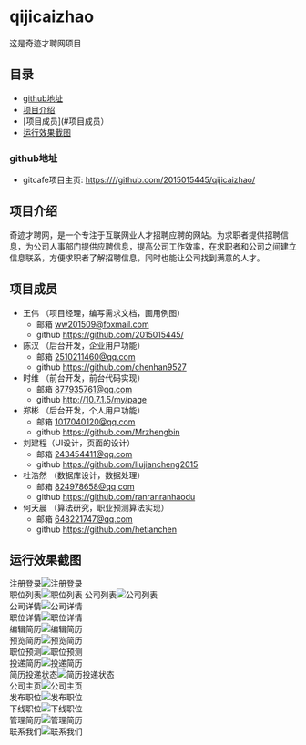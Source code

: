 # qijicaizhao
这是奇迹才聘网项目
## 目录  
* [github地址](#github地址) 
* [项目介绍](#项目介绍)  
* [项目成员](#项目成员）
* [运行效果截图](#运行效果截图)  
  
<a name="github地址"></a>  
### github地址  
  
* gitcafe项目主页: <https:////github.com/2015015445/qijicaizhao/>  

<a name="项目介绍介绍"></a>  
## 项目介绍  
  奇迹才聘网，是一个专注于互联网业人才招聘应聘的网站。为求职者提供招聘信息，为公司人事部门提供应聘信息，提高公司工作效率，在求职者和公司之间建立信息联系，方便求职者了解招聘信息，同时也能让公司找到满意的人才。
  
<a name="项目成员"></a>  
## 项目成员 

* 王伟 （项目经理，编写需求文档，画用例图）  
  * 邮箱 ww201509@foxmail.com
  * github <https://github.com/2015015445/>
* 陈汉 （后台开发，企业用户功能）  
  * 邮箱 2510211460@qq.com
  * github <https://github.com/chenhan9527>
* 时维 （前台开发，前台代码实现）  
  * 邮箱 877935761@qq.com
  * github <http://10.7.1.5/my/page>
* 郑彬 （后台开发，个人用户功能）  
  * 邮箱 1017040120@qq.com
  * github <https://github.com/Mrzhengbin>
* 刘建程（UI设计，页面的设计）  
  * 邮箱 243454411@qq.com
  * github <https://github.com/liujiancheng2015>  
* 杜浩然 （数据库设计，数据处理）  
  * 邮箱 824978658@qq.com
  * github <https://github.com/ranranranhaodu>  
* 何天晨 （算法研究，职业预测算法实现）  
  * 邮箱 648221747@qq.com
  * github <https://github.com/hetianchen>  

<a name="运行效果截图"></a>
## 运行效果截图

注册登录![注册登录](https://github.com/2015015445/qijicaizhao/blob/master/pictures/zhucedenglu.png)<br>
职位列表![职位列表](https://github.com/2015015445/qijicaizhao/blob/master/%E8%BF%90%E8%A1%8C%E6%95%88%E6%9E%9C%E5%9B%BE/%E9%A6%96%E9%A1%B5.png)
公司列表![公司列表](https://github.com/2015015445/qijicaizhao/blob/master/%E8%BF%90%E8%A1%8C%E6%95%88%E6%9E%9C%E5%9B%BE/%E5%85%AC%E5%8F%B8.png)<br>
公司详情![公司详情](https://github.com/2015015445/qijicaizhao/blob/master/%E8%BF%90%E8%A1%8C%E6%95%88%E6%9E%9C%E5%9B%BE/%E5%85%AC%E5%8F%B8%E8%AF%A6%E6%83%85.png)<br>
职位详情![职位详情](https://github.com/2015015445/qijicaizhao/blob/master/%E8%BF%90%E8%A1%8C%E6%95%88%E6%9E%9C%E5%9B%BE/%E8%81%8C%E4%BD%8D%E8%AF%A6%E6%83%85.png)<br>
编辑简历![编辑简历](https://github.com/2015015445/qijicaizhao/blob/master/%E8%BF%90%E8%A1%8C%E6%95%88%E6%9E%9C%E5%9B%BE/%E7%BC%96%E8%BE%91%E7%AE%80%E5%8E%86.png)<br>
预览简历![预览简历](https://github.com/2015015445/qijicaizhao/blob/master/%E8%BF%90%E8%A1%8C%E6%95%88%E6%9E%9C%E5%9B%BE/%E9%A2%84%E8%A7%88%E7%AE%80%E5%8E%86.png)<br>
职位预测![职位预测](https://github.com/2015015445/qijicaizhao/blob/master/%E8%BF%90%E8%A1%8C%E6%95%88%E6%9E%9C%E5%9B%BE/%E8%81%8C%E4%BD%8D%E9%A2%84%E6%B5%8B.png)<br>
投递简历![投递简历](https://github.com/2015015445/qijicaizhao/blob/master/%E8%BF%90%E8%A1%8C%E6%95%88%E6%9E%9C%E5%9B%BE/%E6%8A%95%E9%80%92.png)<br>
简历投递状态![简历投递状态](https://github.com/2015015445/qijicaizhao/blob/master/%E8%BF%90%E8%A1%8C%E6%95%88%E6%9E%9C%E5%9B%BE/%E7%AE%80%E5%8E%86%E6%8A%95%E9%80%92%E7%8A%B6%E6%80%81.png)<br>
公司主页![公司主页](https://github.com/2015015445/qijicaizhao/blob/master/%E8%BF%90%E8%A1%8C%E6%95%88%E6%9E%9C%E5%9B%BE/%E5%85%AC%E5%8F%B8%E4%B8%BB%E9%A1%B5.png)<br>
发布职位![发布职位](https://github.com/2015015445/qijicaizhao/blob/master/%E8%BF%90%E8%A1%8C%E6%95%88%E6%9E%9C%E5%9B%BE/%E5%8F%91%E5%B8%83%E8%81%8C%E4%BD%8D.png)<br>
下线职位![下线职位](https://github.com/2015015445/qijicaizhao/blob/master/%E8%BF%90%E8%A1%8C%E6%95%88%E6%9E%9C%E5%9B%BE/%E4%B8%8B%E7%BA%BF%E8%81%8C%E4%BD%8D.png)<br>
管理简历![管理简历](https://github.com/2015015445/qijicaizhao/blob/master/%E8%BF%90%E8%A1%8C%E6%95%88%E6%9E%9C%E5%9B%BE/%E7%AE%A1%E7%90%86%E7%AE%80%E5%8E%86.png)<br>
联系我们![联系我们](https://github.com/2015015445/qijicaizhao/blob/master/%E8%BF%90%E8%A1%8C%E6%95%88%E6%9E%9C%E5%9B%BE/%E8%81%94%E7%B3%BB%E6%88%91%E4%BB%AC.png)<br>
